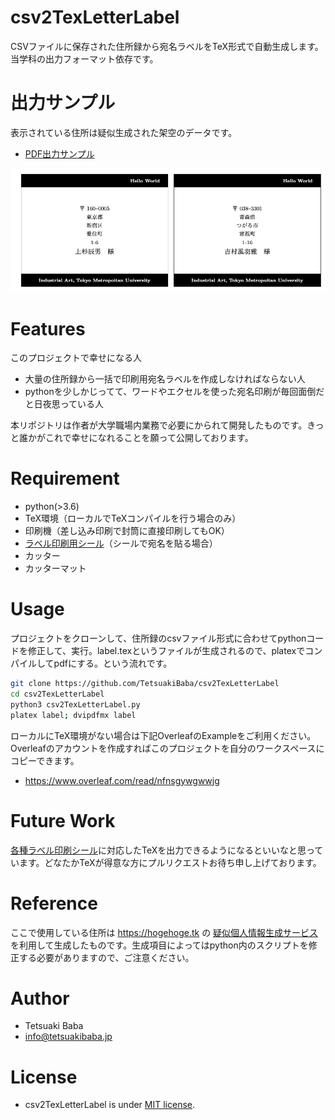 # csv2TexLetterLabel
CSVファイルに保存された住所録から宛名ラベルをTeX形式で自動生成します。当学科の出力フォーマット依存です。
 
# 出力サンプル
表示されている住所は疑似生成された架空のデータです。
  * [PDF出力サンプル](label.pdf)

![スクリーンショット](screenshot.png)

# Features
このプロジェクトで幸せになる人
  * 大量の住所録から一括で印刷用宛名ラベルを作成しなければならない人
  * pythonを少しかじってて、ワードやエクセルを使った宛名印刷が毎回面倒だと日夜思っている人

本リポジトリは作者が大学職場内業務で必要にかられて開発したものです。きっと誰かがこれで幸せになれることを願って公開しております。
 
# Requirement
* python(>3.6)
* TeX環境（ローカルでTeXコンパイルを行う場合のみ）
* 印刷機（差し込み印刷で封筒に直接印刷してもOK）
* [ラベル印刷用シール](https://www.kaunet.com/rakuraku/variation/00005161/?LID=0&Keyword=%83%89%83x%83%8B%97p%8E%86%81%40A4%81%40%83m%81%5B%83J%83b%83g&mainImg=K3308084.jpg)（シールで宛名を貼る場合）
* カッター
* カッターマット

# Usage
プロジェクトをクローンして、住所録のcsvファイル形式に合わせてpythonコードを修正して、実行。label.texというファイルが生成されるので、platexでコンパイルしてpdfにする。という流れです。
```bash
git clone https://github.com/TetsuakiBaba/csv2TexLetterLabel
cd csv2TexLetterLabel
python3 csv2TexLetterLabel.py
platex label; dvipdfmx label
```
ローカルにTeX環境がない場合は下記OverleafのExampleをご利用ください。Overleafのアカウントを作成すればこのプロジェクトを自分のワークスペースにコピーできます。
  * https://www.overleaf.com/read/nfnsgywgwwjg

# Future Work
[各種ラベル印刷シール](https://www.a-one.co.jp/product/info/purpose11.php)に対応したTeXを出力できるようになるといいなと思っています。どなたかTeXが得意な方にプルリクエストお待ち申し上げております。

# Reference
ここで使用している住所は https://hogehoge.tk の [疑似個人情報生成サービス](https://hogehoge.tk/personal/)を利用して生成したものです。生成項目によってはpython内のスクリプトを修正する必要がありますので、ご注意ください。
 
# Author
* Tetsuaki Baba
* info@tetsuakibaba.jp


# License
* csv2TexLetterLabel is under [MIT license](https://en.wikipedia.org/wiki/MIT_License).
